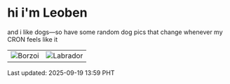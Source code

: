 # hi i'm Leoben

and i like dogs—so have some random dog pics that change whenever my CRON feels like it

|  |  |
|--------|----------|
| ![Borzoi](https://random-dog-vercel.vercel.app/api/random-borzoi?v=1758261584) | ![Labrador](https://random-dog-vercel.vercel.app/api/random-labrador?v=1758261584) |

Last updated: 2025-09-19 13:59 PHT
